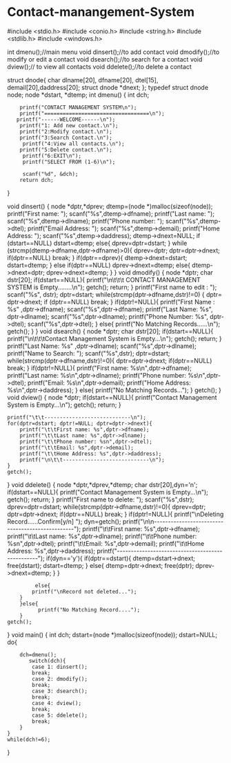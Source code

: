 # Contact-manangement-System
#include <stdio.h>
#include <conio.h>
#include <string.h>
#include <stdlib.h>
#include <windows.h>

int dmenu();//main menu
void dinsert();//to add contact
void dmodify();//to modify or edit a contact
void dsearch();//to search for a contact
void dview();// to view all contacts
void ddelete();//to delete a contact

struct dnode{
    char dlname[20], dfname[20], dtel[15], demail[20],daddress[20];
    struct dnode *dnext;
};
typedef struct dnode node;
node *dstart, *dtemp;
int dmenu()
{
    int dch;

        printf("CONTACT MANAGEMENT SYSTEM\n");
        printf("==================================\n");
       printf("------WELCOME------\n");
        printf("1: Add new contact.\n");
        printf("2:Modify contact.\n");
        printf("3:Search Contact.\n");
         printf("4:View all contacts.\n");
        printf("5:Delete contact.\n");
         printf("6:EXIT\n");
         printf("SELECT FROM (1-6)\n");

         scanf("%d", &dch);
        return dch;
}


void dinsert()
{
    node *dptr,*dprev;
    dtemp=(node *)malloc(sizeof(node));
    printf("First name: ");
    scanf("%s",dtemp->dfname);
    printf("Last name: ");
    scanf("%s",dtemp->dlname);
    printf("Phone number: ");
    scanf("%s",dtemp->dtel);
    printf("Email Address: ");
    scanf("%s",dtemp->demail);
    printf("Home Address: ");
    scanf("%s",dtemp->daddress);
    dtemp->dnext=NULL;
    if (dstart==NULL)
        dstart=dtemp;
    else{
        dprev=dptr=dstart;
    }
        while (strcmp(dtemp->dfname,dptr->dfname)>0){
            dprev=dptr;
            dptr=dptr->dnext;
            if(dptr==NULL) break;
        }
        if(dptr==dprev){
            dtemp->dnext=dstart;
            dstart=dtemp;
        }
        else if(dptr==NULL)
            dprev->dnext=dtemp;
        else{
            dtemp->dnext=dptr;
            dprev->dnext=dtemp;
        }
    }
void dmodify()
{
        node *dptr;
    char dstr[20];
    if(dstart==NULL){
        printf("\n\t\t\t CONTACT MANAGEMENT SYSTEM is Empty........\n");
        getch();
        return;
    }
    printf("First name to edit : ");
    scanf("%s", dstr);
    dptr=dstart;
    while(strcmp(dptr->dfname,dstr)!=0)
    {
        dptr= dptr->dnext;
        if (dptr==NULL) break;
    }
    if(dptr!=NULL){
        printf("First Name : %s" ,dptr->dfname);
        scanf("%s",dptr->dfname);
        printf("Last Name: %s", dptr->dlname);
        scanf("%s",dptr->dlname);
         printf("Phone Number: %s", dptr->dtel);
         scanf("%s",dptr->dtel);
         }
     else{
        printf("No Matching Records......\n");
        getch();
     }
}
void dsearch()
{
        node *dptr;
    char dstr[20];
    if(dstart==NULL){
        printf("\n\t\t\tContact Management System is Empty...\n");
        getch();
        return;
          }
          printf("Last Name: %s" ,dptr->dlname);
          scanf("%s",dptr->dlname);
        printf("Name to Search: ");
        scanf("%s",dstr);
    dptr=dstart;
    while(strcmp(dptr->dfname,dstr)!=0){
        dptr=dptr->dnext;
        if(dptr==NULL) break;
    }
    if(dptr!=NULL){
        printf("First name: %s\n",dptr->dfname);
        printf("Last name: %s\n",dptr->dlname);
        printf("Phone number: %s\n",dptr->dtel);
        printf("Email: %s\n",dptr->demail);
        printf("Home Address: %s\n",dptr->daddress);
    }
    else{
        printf("No Matching Records...");
    }
     getch();
}
void dview()
{
    node *dptr;
    if(dstart==NULL){
        printf("Contact Management System is Empty...\n");
        getch();
        return;
    }

    printf("\t\t----------------------------\n");
    for(dptr=dstart; dptr!=NULL; dptr=dptr->dnext){
        printf("\t\tFirst name: %s",dptr->dfname);
        printf("\t\tLast name: %s",dptr->dlname);
        printf("\t\tPhone number: %sn",dptr->dtel);
        printf("\t\tEmail: %s",dptr->demail);
        printf("\t\tHome Address: %s",dptr->daddress);
        printf("\n\t\t----------------------------\n");
    }
    getch();
}
void ddelete()
{
     node *dptr,*dprev,*dtemp;
    char dstr[20],dyn='n';
    if(dstart==NULL){
         printf("Contact Management System is Empty...\n");
        getch();
        return;
    }
    printf("First name to delete: ");
    scanf("%s",dstr);
    dprev=dptr=dstart;
    while(strcmp(dptr->dfname,dstr)!=0){
        dprev=dptr;
        dptr=dptr->dnext;
        if(dptr==NULL) break;
    }
    if(dptr!=NULL){
        printf("\nDeleting Record......Confirm[y/n] ");
        dyn=getch();
        printf("\n\n-------------------------------------------------");
        printf("\t\tFirst name: %s",dptr->dfname);
        printf("\t\tLast name: %s",dptr->dlname);
        printf("\t\tPhone number: %sn",dptr->dtel);
        printf("\t\tEmail: %s",dptr->demail);
        printf("\t\tHome Address: %s",dptr->daddress);
        printf("-------------------------------------------------");
            if(dyn=='y'){
                if(dptr==dstart){
                    dtemp=dstart->dnext;
                    free(dstart);
                    dstart=dtemp;
                }
                else{
                    dtemp=dptr->dnext;
                    free(dptr);
                    dprev->dnext=dtemp;
                }
               }

             else{
            printf("\nRecord not deleted...");
        }
        }else{
              printf("No Matching Record....");
        }
    getch();

}
void  main()
{
    int dch;
    dstart=(node *)malloc(sizeof(node));
    dstart=NULL;
    do{

        dch=dmenu();
           switch(dch){
            case 1: dinsert();
            break;
            case 2: dmodify();
            break;
            case 3: dsearch();
            break;
            case 4: dview();
            break;
            case 5: ddelete();
            break;
        }
    }
    while(dch!=6);

}
 
